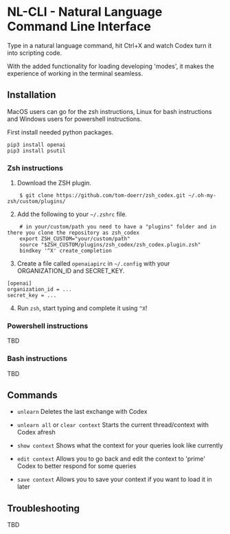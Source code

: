 # NL-CLI - Natural Language Command Line Interface

Type in a natural language command, hit Ctrl+X and watch Codex turn it into scripting code.

With the added functionality for loading developing 'modes', it makes the experience of working in the terminal seamless.

## Installation

MacOS users can go for the zsh instructions, Linux for bash instructions and Windows users for powershell instructions.

First install needed python packages.
```
pip3 install openai
pip3 install psutil
```

### Zsh instructions


1. Download the ZSH plugin.

```
    $ git clone https://github.com/tom-doerr/zsh_codex.git ~/.oh-my-zsh/custom/plugins/ 
```

2. Add the following to your `~/.zshrc` file.

```
    # in your/custom/path you need to have a "plugins" folder and in there you clone the repository as zsh_codex
    export ZSH_CUSTOM="your/custom/path"
    source "$ZSH_CUSTOM/plugins/zsh_codex/zsh_codex.plugin.zsh"
    bindkey '^X' create_completion
```

3. Create a file called `openaiapirc` in `~/.config` with your ORGANIZATION_ID and SECRET_KEY.

```
[openai]
organization_id = ...
secret_key = ...
```

4. Run `zsh`, start typing and complete it using `^X`!


### Powershell instructions

TBD


### Bash instructions

TBD

## Commands

- `unlearn`
Deletes the last exchange with Codex

- `unlearn all` or `clear context`
Starts the current thread/context with Codex afresh

- `show context`
Shows what the context for your queries look like currently

- `edit context`
Allows you to go back and edit the context to 'prime' Codex to better respond for some queries

- `save context`
Allows you to save your context if you want to load it in later

## Troubleshooting

TBD